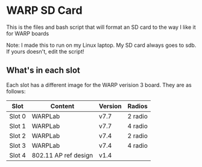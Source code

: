# WARP SD Card
This is the files and bash script that will format an SD card to the way I like it for WARP boards

Note: I made this to run on my Linux laptop. My SD card always goes to sdb. If yours doesn't, edit the script!

## What's in each slot
Each slot has a different image for the WARP verision 3 board. They are as follows:

Slot | Content | Version | Radios |
--- | --- | --- | --- |
Slot 0 | WARPLab | v7.7 | 2 radio |
Slot 1 | WARPLab | v7.7 | 4 radio |
Slot 2 | WARPLab | v7.4 | 2 radio |
Slot 3 | WARPLab | v7.4 | 4 radio |
Slot 4 | 802.11 AP ref design | v1.4 | |

